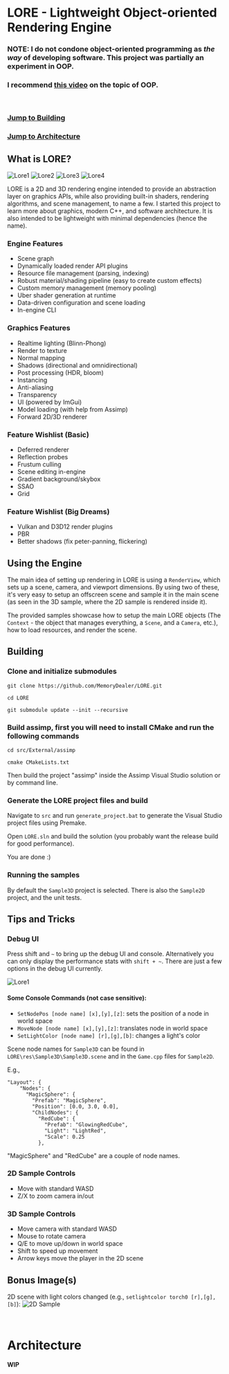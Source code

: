 # LORE - Lightweight Object-oriented Rendering Engine

### NOTE: **I do not condone object-oriented programming as _the way_ of developing software. This project was partially an experiment in OOP.**

### I recommend [this video](https://www.youtube.com/watch?v=QM1iUe6IofM) on the topic of OOP.
<br/>

### **[Jump to Building](#building)**
### **[Jump to Architecture](#architecture)**

## What is LORE?

![Lore1](images/lore1.gif)
![Lore2](images/lore2.gif)
![Lore3](images/lore3.gif)
![Lore4](images/lore4.gif)

LORE is a 2D and 3D rendering engine intended to provide an abstraction layer on graphics APIs, while also providing built-in shaders, rendering algorithms, and scene management, to name a few. I started this project to learn more about graphics, modern C++, and software architecture. It is also intended to be lightweight with minimal dependencies (hence the name).

### Engine Features
- Scene graph
- Dynamically loaded render API plugins
- Resource file management (parsing, indexing)
- Robust material/shading pipeline (easy to create custom effects)
- Custom memory management (memory pooling)
- Uber shader generation at runtime
- Data-driven configuration and scene loading
- In-engine CLI

### Graphics Features
- Realtime lighting (Blinn-Phong)
- Render to texture
- Normal mapping
- Shadows (directional and omnidirectional)
- Post processing (HDR, bloom)
- Instancing
- Anti-aliasing
- Transparency
- UI (powered by ImGui)
- Model loading (with help from Assimp)
- Forward 2D/3D renderer

### Feature Wishlist (Basic)
- Deferred renderer
- Reflection probes
- Frustum culling
- Scene editing in-engine
- Gradient background/skybox
- SSAO
- Grid

### Feature Wishlist (Big Dreams)
- Vulkan and D3D12 render plugins
- PBR
- Better shadows (fix peter-panning, flickering)

## Using the Engine
The main idea of setting up rendering in LORE is using a `RenderView`, which sets up a scene, camera, and viewport dimensions. By using two of these, it's very easy to setup an offscreen scene and sample it in the main scene (as seen in the 3D sample, where the 2D sample is rendered inside it).

The provided samples showcase how to setup the main LORE objects (The `Context` - the object that manages everything, a `Scene`, and a `Camera`, etc.),  how to load resources, and render the scene.

## Building

### Clone and initialize submodules
`git clone https://github.com/MemoryDealer/LORE.git`

`cd LORE`

`git submodule update --init --recursive`

### Build assimp, first you will need to install CMake and run the following commands

`cd src/External/assimp`

`cmake CMakeLists.txt`

Then build the project "assimp" inside the Assimp Visual Studio solution or by command line.

### Generate the LORE project files and build
Navigate to `src` and run `generate_project.bat` to generate the Visual Studio project files using Premake.

Open `LORE.sln` and build the solution (you probably want the release build for good performance).

You are done :)

### Running the samples

By default the `Sample3D` project is selected. There is also the `Sample2D` project, and the unit tests.

## Tips and Tricks

### Debug UI
Press shift and `~` to bring up the debug UI and console. Alternatively you can only display the performance stats with `shift + ~`. There are just a few options in the debug UI currently.

![Lore1](images/lore-ui.gif)

#### Some Console Commands (not case sensitive):
- `SetNodePos [node name] [x],[y],[z]`: sets the position of a node in world space
- `MoveNode [node name] [x],[y],[z]`: translates node in world space
- `SetLightColor [node name] [r],[g],[b]`: changes a light's color

Scene node names for `Sample3D` can be found in `LORE\res\Sample3D\Sample3D.scene` and in the `Game.cpp` files for `Sample2D`.

E.g.,
```
"Layout": {
    "Nodes": {
      "MagicSphere": {
        "Prefab": "MagicSphere",
        "Position": [0.0, 3.0, 0.0],
        "ChildNodes": {
          "RedCube": {
            "Prefab": "GlowingRedCube",
            "Light": "LightRed",
            "Scale": 0.25
          },
```
"MagicSphere" and "RedCube" are a couple of node names.

### 2D Sample Controls 
- Move with standard WASD
- Z/X to zoom camera in/out

### 3D Sample Controls
- Move camera with standard WASD
- Mouse to rotate camera
- Q/E to move up/down in world space
- Shift to speed up movement
- Arrow keys move the player in the 2D scene

## Bonus Image(s)

2D scene with light colors changed (e.g., `setlightcolor torch0 [r],[g],[b]`):
![2D Sample](images/2Dscene.png)

<br/>

# Architecture
**WIP**
